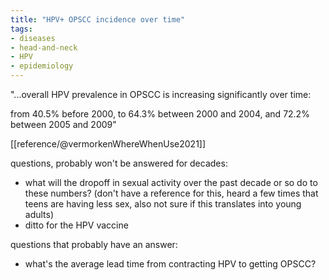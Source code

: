 ```yaml
---
title: "HPV+ OPSCC incidence over time"
tags:
- diseases
- head-and-neck
- HPV
- epidemiology
---
```


"...overall HPV prevalence in OPSCC is increasing significantly over time: 

from 40.5% before 2000, 
to 64.3% between 2000 and 2004, 
and 72.2% between 2005 and 2009"

[[reference/@vermorkenWhereWhenUse2021]]

questions, probably won't be answered for decades:
- what will the dropoff in sexual activity over the past decade or so do to these numbers? (don't have a reference for this, heard a few times that teens are having less sex, also not sure if this translates into young adults)
- ditto for the HPV vaccine

questions that probably have an answer:
- what's the average lead time from contracting HPV to getting OPSCC?
